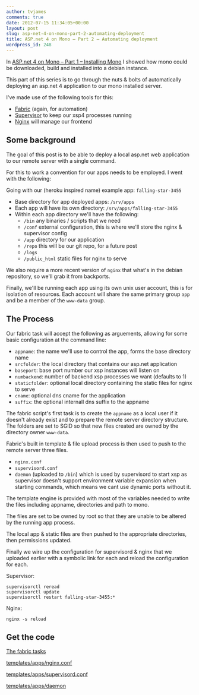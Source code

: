 ```yaml
---
author: tvjames
comments: true
date: 2012-07-15 11:34:05+00:00
layout: post
slug: asp-net-4-on-mono-part-2-automating-deployment
title: ASP.net 4 on Mono – Part 2 – Automating deployment
wordpress_id: 248
---
```


In [ASP.net 4 on Mono – Part 1 – Installing Mono](http://www.thomasvjames.com/2012/07/asp-net-4-on-mono-part-1-installing-mono/) I showed how mono could be downloaded, build and installed into a debian instance.

This part of this series is to go through the nuts & bolts of automatically deploying an asp.net 4 application to our mono installed server.

I've made use of the following tools for this:

  * [Fabric](http://fabfile.org) (again, for automation)
  * [Supervisor](http://supervisord.org/) to keep our xsp4 processes running
  * [Nginx](http://nginx.org/) will manage our frontend

## Some background

The goal of this post is to be able to deploy a local asp.net web application to our remote server with a single command.

For this to work a convention for our apps needs to be employed. I went with the following:

Going with our (heroku inspired name) example app: `falling-star-3455`

  * Base directory for app deployed apps: `/srv/apps`
  * Each app will have its own directory: `/srv/apps/falling-star-3455`
  * Within each app directory we'll have the following:
    * `/bin` any binaries / scripts that we need
    * `/conf` external configuration, this is where we'll store the nginx & supervisor config
    * `/app` directory for our application
    * `/repo` this will be our git repo, for a future post
    * `/logs`
    * `/public_html` static files for nginx to serve

We also require a more recent version of `nginx` that what's in the debian repository, so we'll grab it from backports.

Finally, we'll be running each app using its own unix user account, this is for isolation of resources. Each account will share the same primary group `app` and be a member of the `www-data` group.

## The Process

Our fabric task will accept the following as arguements, allowing for some basic configuration at the command line:

  * `appname`: the name we'll use to control the app, forms the base directory name
  * `srcfolder`: the local directory that contains our asp.net application
  * `baseport`: base port number our xsp instances will listen on
  * `numbackend`: number of backend xsp processes we want (defaults to 1)
  * `staticfolder`: optional local directory containing the static files for nginx to serve
  * `cname`: optional dns cname for the application
  * `suffix`:  the optional internall dns suffix to the appname

The fabric script's first task is to create the `appname` as a local user if it doesn't already exist and to prepare the remote server directory structure. The folders are set to SGID so that new files created are owned by the directory owner `www-data`.

Fabric's built in template & file upload process is then used to push to the remote server three files.

  * `nginx.conf`
  * `supervisord.conf`
  * `daemon` (uploaded to `/bin`) which is used by supervisord to start xsp as supervisor doesn't support environment variable expansion when starting commands, which means we cant use dynamic ports without it.

The template engine is provided with most of the variables needed to write the files including appname, directories and path to mono.

The files are set to be owned by root so that they are unable to be altered by the running app process.

The local app & static files are then pushed to the appropriate directories, then permissions updated.

Finally we wire up the configuration for supervisord & nginx that we uploaded earlier with a symbolic link for each and reload the configuration for each.

Supervisor:

```
supervisorctl reread
supervisorctl update
supervisorctl restart falling-star-3455:*
```

Nginx:

```
nginx -s reload
```

## Get the code

[The fabric tasks](https://gist.github.com/3116218)

[templates/apps/nginx.conf](https://gist.github.com/3116339)

[templates/apps/supervisord.conf](https://gist.github.com/3116342)

[templates/apps/daemon](https://gist.github.com/3116345)


